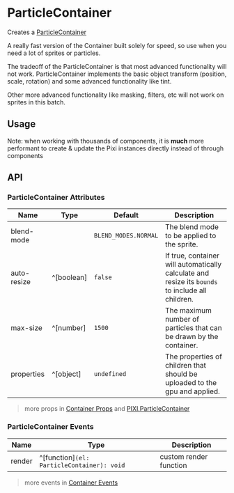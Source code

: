 # ParticleContainer

Creates a [ParticleContainer](https://pixijs.download/release/docs/PIXI.ParticleContainer.html)

A really fast version of the Container built solely for speed, so use when you need a lot of sprites or particles.

The tradeoff of the ParticleContainer is that most advanced functionality will not work. ParticleContainer implements the basic object transform (position, scale, rotation) and some advanced functionality like tint.

Other more advanced functionality like masking, filters, etc will not work on sprites in this batch.

## Usage

Note: when working with thousands of components, it is **much** more performant to create & update the Pixi instances directly instead of through components

<demo :width="400" src="./demo/particle-container.vue" />

## API

### ParticleContainer Attributes

| Name | Type | Default | Description |
| --- | --- | --- | --- |
| blend-mode | <api-blend-mode /> | `BLEND_MODES.NORMAL` | The blend mode to be applied to the sprite. |
| auto-resize | ^[boolean] | `false` | If true, container will automatically calculate and resize its `bounds` to include all children. |
| max-size | ^[number] | `1500` | The maximum number of particles that can be drawn by the container. |
| properties | ^[object] | `undefined` | The properties of children that should be uploaded to the gpu and applied. |

> more props in [Container Props](/guide/elements/container#container-props) and [PIXI.ParticleContainer](https://pixijs.download/release/docs/PIXI.ParticleContainer.html)

### ParticleContainer Events

| Name | Type | Description |
| --- | --- | --- |
| render | ^[function]`(el: ParticleContainer): void` | custom render function |

> more events in [Container Events](/guide/elements/container#container-events)